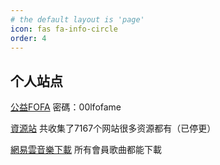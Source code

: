 ```yaml
---
# the default layout is 'page'
icon: fas fa-info-circle
order: 4
---
```

## 个人站点

[公益FOFA](fofa.me)  密碼：00lfofame

[資源站](https://v0v.us.kg/)  共收集了7167个网站很多资源都有（已停更）

[網易雲音樂下載](wy0.me)  所有會員歌曲都能下載
